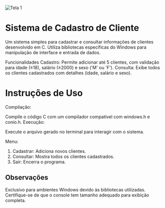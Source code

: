 ![Tela 1](https://github.com/user-attachments/assets/a6c9a704-ebb6-4ff2-bea3-7f86d9a1f363)

# Sistema de Cadastro de Cliente
Um sistema simples para cadastrar e consultar informações de clientes desenvolvido em C. Utiliza bibliotecas específicas do Windows para manipulação de interface e entrada de dados.

Funcionalidades
Cadastro: Permite adicionar até 5 clientes, com validação para idade (≥18), salário (≥2000) e sexo ('M' ou 'F').
Consulta: Exibe todos os clientes cadastrados com detalhes (idade, salário e sexo).

# Instruções de Uso

Compilação:

Compile o código C com um compilador compatível com windows.h e conio.h.
Execução:

Execute o arquivo gerado no terminal para interagir com o sistema.

Menu:

1. Cadastrar: Adiciona novos clientes.
2. Consultar: Mostra todos os clientes cadastrados.
3. Sair: Encerra o programa.
   
## Observações
Exclusivo para ambientes Windows devido às bibliotecas utilizadas.
Certifique-se de que o console tem tamanho adequado para exibição completa.
